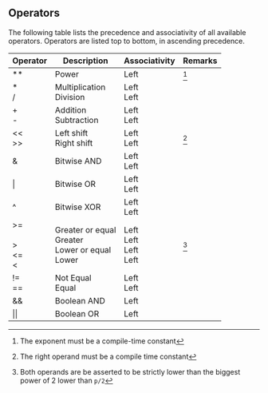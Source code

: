 ## Operators

The following table lists the precedence and associativity of all available operators. Operators are listed top to bottom, in ascending precedence.

| Operator                     | Description                                                  | Associativity                      | Remarks |
|------------------------------|--------------------------------------------------------------|------------------------------------|---------|
| ** <br>                      | Power                                                        | Left                               | [^1]     |
| * <br> /<br>                 | Multiplication <br>  Division <br>                           | Left <br> Left                     |         |
| + <br> - <br>                | Addition <br>  Subtraction <br>                              | Left <br> Left                     |         |
| << <br> >> <br>              | Left shift <br>  Right shift <br>                            | Left <br> Left                     | [^2]     |
| &                            | Bitwise AND                                                  | Left <br> Left                     |         |
| \|                           | Bitwise OR                                                   | Left <br> Left                     |         |
| ^                            | Bitwise XOR                                                  | Left <br> Left                     |         |
| >= <br><br> > <br> <= <br> < | Greater or equal <br> Greater <br> Lower or equal <br> Lower | Left <br> Left <br> Left <br> Left | [^3]     |
| != <br> == <br>              | Not Equal <br> Equal  <br>                                   | Left <br> Left                     |         |
| &&                           | Boolean AND                                                  | Left                               |         |
| \|\|                         | Boolean OR                                                   | Left                               |         |



[^1]: The exponent must be a compile-time constant

[^2]: The right operand must be a compile time constant

[^3]: Both operands are be asserted to be strictly lower than the biggest power of 2 lower than `p/2`
